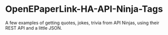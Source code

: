 # OpenEPaperLink-HA-API-Ninja-Tags
A few examples of getting quotes, jokes, trivia from API Ninjas, using their REST API and a little JSON.
